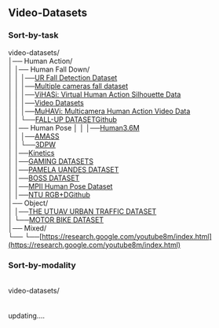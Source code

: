 ## Video-Datasets

### Sort-by-task

video-datasets/<br>
│── Human Action/<br>
│   │── Human Fall Down/<br>
│   │   │──[UR Fall Detection Dataset](http://fenix.ur.edu.pl/~mkepski/ds/uf.html)<br>
│   │   │──[Multiple cameras fall dataset](https://www.iro.umontreal.ca/~labimage/Dataset/)<br>
│   │   │──[ViHASi: Virtual Human Action Silhouette Data](http://velastin.dynu.com/VIHASI/)<br>
│   │   │──[Video Datasets](http://videodatasets.org/)<br>
│   │   │──[MuHAVi: Multicamera Human Action Video Data](http://velastin.dynu.com/MuHAVi-MAS/)<br>
│   │   └──[FALL-UP DATASET](https://sites.google.com/up.edu.mx/har-up/)[Github](https://github.com/jpnm561/HAR-UP)<br>
│   │── Human Pose
│   │   │──[Human3.6M](http://vision.imar.ro/human3.6m/description.php)<br>
│   │   │──[AMASS](https://amass.is.tue.mpg.de/)<br>
│   │   └──[3DPW](https://virtualhumans.mpi-inf.mpg.de/3DPW/)<br>
│   │──[Kinetics](https://github.com/cvdfoundation/kinetics-dataset)<br>
│   │──[GAMING DATASETS](http://velastin.dynu.com/G3D/index.html)<br>
│   │──[PAMELA UANDES DATASET](http://videodatasets.org/PAMELA-UANDES)<br>
│   │──[BOSS DATASET](http://videodatasets.org/BOSSdata)<br>
│   │──[MPII Human Pose Dataset](http://human-pose.mpi-inf.mpg.de/)<br>
│   │──[NTU RGB+D](https://rose1.ntu.edu.sg/dataset/actionRecognition/)[Github](https://github.com/shahroudy/NTURGB-D)<br>
│── Object/<br>
│   │──[THE UTUAV URBAN TRAFFIC DATASET](http://videodatasets.org/UTUAV)<br>
│   └──[MOTOR BIKE DATASET](http://videodatasets.org/UrbanMotorbike)<br>
│── Mixed/<br>
└── └──[https://research.google.com/youtube8m/index.html](https://research.google.com/youtube8m/index.html)<br>

### Sort-by-modality
<br>
video-datasets/<br>
<br><br>
updating....
